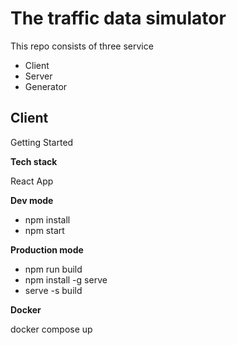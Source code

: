 # The traffic data simulator
This repo consists of three service
- Client
- Server
- Generator

## Client

Getting Started

**Tech stack** 

React App

**Dev mode**

- npm install
- npm start

**Production mode**

- npm run build
- npm install -g serve
- serve -s build




**Docker**

docker compose up
